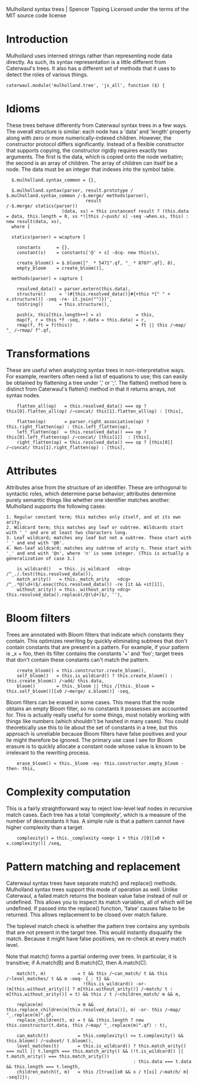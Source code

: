 Mulholland syntax trees | Spencer Tipping
Licensed under the terms of the MIT source code license

# Introduction

Mulholland uses interned strings rather than representing node data directly. As such, its syntax representation is a little different from Caterwaul's trees. It also has a different set of
methods that it uses to detect the roles of various things.

    caterwaul.module('mulholland.tree', 'js_all', function ($) {

# Idioms

These trees behave differently from Caterwaul syntax trees in a few ways. The overall structure is similar: each node has a 'data' and 'length' property along with zero or more
numerically-indexed children. However, the constructor protocol differs significantly. Instead of a flexible constructor that supports copying, the constructor rigidly requires exactly two
arguments. The first is the data, which is copied onto the node verbatim; the second is an array of children. The array of children can itself be a node. The data must be an integer that
indexes into the symbol table.

      $.mulholland.syntax_common = {},

      $.mulholland.syntax(parser, result.prototype / $.mulholland.syntax_common /-$.merge/ methods(parser),
                                  result                                        /-$.merge/ statics(parser))
                         (data, xs) = this instanceof result ? (this.data = data, this.length = 0, xs *![this /~push/ x] -seq -when.xs, this) : new result(data, xs),
      where [

      statics(parser) = wcapture [

        constants      = {},
        constant(s)    = constants['@' + s] -dcq- new this(s),

        create_bloom() = $.bloom(["_ * 5471".qf, "_ * 8707".qf], 8),
        empty_bloom    = create_bloom()],

      methods(parser) = capture [

        resolved_data() = parser.extern(this.data),
        structure()     = '(#{this.resolved_data()}#{+this *[" " + x.structure()] -seq -re- it.join("")})',
        toString()      = this.structure(),

        push(x, this[this.length++] = x)             = this,
        map(f, r = this *f -seq, r.data = this.data) = r,
        rmap(f, ft = f(this))                        = ft || this /~map/ "_ /~rmap/ f".qf,

# Transformations

These are useful when analyzing syntax trees in non-interpretative ways. For example, rewriters often need a list of equations to use; this can easily be obtained by flattening a tree under
',' or ';'. The flatten() method here is distinct from Caterwaul's flatten() method in that it returns arrays, not syntax nodes.

        flatten_all(op)   = this.resolved_data() === op ? this[0].flatten_all(op) /~concat/ this[1].flatten_all(op) : [this],

        flatten(op)       = parser.right_associative(op) ? this.right_flatten(op) : this.left_flatten(op),
        left_flatten(op)  = this.resolved_data() === op ? this[0].left_flatten(op) /~concat/ [this[1]]  : [this],
        right_flatten(op) = this.resolved_data() === op ? [this[0]] /~concat/ this[1].right_flatten(op) : [this],

# Attributes

Attributes arise from the structure of an identifier. These are orthogonal to syntactic roles, which determine parse behavior; attributes determine purely semantic things like whether one
identifier matches another. Mulholland supports the following cases:

    1. Regular constant term; this matches only itself, and at its own arity.
    2. Wildcard term; this matches any leaf or subtree. Wildcards start with '_' and are at least two characters long.
    3. Leaf wildcard; matches any leaf but not a subtree. These start with '_' and end with '@0'.
    4. Non-leaf wildcard; matches any subtree of arity n. These start with '_' and end with '@n', where 'n' is some integer. (This is actually a generalization of case 3.)

        is_wildcard()   = this._is_wildcard   <dcq> /^_./.test(this.resolved_data()),
        match_arity()   = this._match_arity   <dcq> /^_.*@(\d+)$/.exec(this.resolved_data()) -re [it && +it[1]],
        without_arity() = this._without_arity <dcq> this.resolved_data().replace(/@(\d+)$/, ''),

# Bloom filters

Trees are annotated with Bloom filters that indicate which constants they contain. This optimizes rewriting by quickly eliminating subtrees that don't contain constants that are present in a
pattern. For example, if your pattern is _x + foo, then its filter contains the constants '+' and 'foo'; target trees that don't contain these constants can't match the pattern.

        create_bloom() = this.constructor.create_bloom(),
        self_bloom()   = this.is_wildcard() ? this.create_bloom() : this.create_bloom() /~add/ this.data,
        bloom()        = this._bloom || this /[this._bloom = this.self_bloom()][x0 /~merge/ x.bloom()] -seq,

Bloom filters can be erased in some cases. This means that the node obtains an empty Bloom filter, so no constants it possesses are accounted for. This is actually really useful for some
things, most notably working with things like numbers (which shouldn't be hashed in many cases). You could theoretically use this to lie about the set of constants in a tree, but this approach
is unreliable because Bloom filters have false positives and your lie might therefore be ignored. The primary use case I see for Bloom erasure is to quickly allocate a constant node whose
value is known to be irrelevant to the rewriting process.

        erase_bloom() = this._bloom -eq- this.constructor.empty_bloom -then- this,

# Complexity computation

This is a fairly straightforward way to reject low-level leaf nodes in recursive match cases. Each tree has a total 'complexity', which is a measure of the number of descendants it has. A
simple rule is that a pattern cannot have higher complexity than a target.

        complexity() = this._complexity <oeq> 1 + this /[0][x0 + x.complexity()] /seq,

# Pattern matching and replacement

Caterwaul syntax trees have separate match() and replace() methods. Mulholland syntax trees support this mode of operation as well. Unlike Caterwaul, a failed match returns the boolean value
false instead of null or undefined. This allows you to inspect its match variables, all of which will be undefined. If passed into the replace() function, 'false' causes false to be returned.
This allows replacement to be closed over match failure.

The toplevel match check is whether the pattern tree contains any symbols that are not present in the target tree. This would instantly disqualify the match. Because it might have false
positives, we re-check at every match level.

Note that match() forms a partial ordering over trees. In particular, it is transitive; if A.match(B) and B.match(C), then A.match(C).

        match(t, m)            = t && this /~can_match/ t && this /~level_matches/ t && m -oeq- {_: t} &&
                                 !this.is_wildcard() -or- (m[this.without_arity()] ? m[this.without_arity()] /~match/ t : m[this.without_arity()] = t) && this / t /~children_match/ m && m,

        replace(m)             = m && this.replace_children(m[this.resolved_data()], m) -or- this /~map/ "_.replace(m)".qf,
        replace_children(t, m) = t && (this.length ? new this.constructor(t.data, this /~map/ "_.replace(m)".qf) : t),

        can_match(t)           = this.complexity() <= t.complexity() && this.bloom() /~subset/ t.bloom(),
        level_matches(t)       = this.is_wildcard() ? this.match_arity() === null || t.length === this.match_arity() && (!t.is_wildcard() || t.match_arity() === this.match_arity())
                                                    : this.data === t.data && this.length === t.length,
        children_match(t, m)   = this /[true][x0 && x / t[xi] /~match/ m] -seq]]});